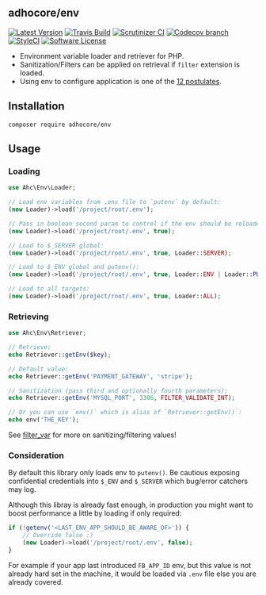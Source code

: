 ## adhocore/env

[![Latest Version](https://img.shields.io/github/release/adhocore/env.svg?style=flat-square)](https://github.com/adhocore/env/releases)
[![Travis Build](https://travis-ci.org/adhocore/env.svg?branch=master)](https://travis-ci.org/adhocore/env?branch=master)
[![Scrutinizer CI](https://img.shields.io/scrutinizer/g/adhocore/env.svg?style=flat-square)](https://scrutinizer-ci.com/g/adhocore/env/?branch=master)
[![Codecov branch](https://img.shields.io/codecov/c/github/adhocore/env/master.svg?style=flat-square)](https://codecov.io/gh/adhocore/env)
[![StyleCI](https://styleci.io/repos/107715208/shield)](https://styleci.io/repos/107715208)
[![Software License](https://img.shields.io/badge/license-MIT-brightgreen.svg?style=flat-square)](LICENSE)

- Environment variable loader and retriever for PHP.
- Sanitization/Filters can be applied on retrieval if `filter` extension is loaded.
- Using env to configure application is one of the [12 postulates](https://12factor.net/config).

## Installation
```
composer require adhocore/env
```

## Usage

### Loading

```php
use Ahc\Env\Loader;

// Load env variables from .env file to `putenv` by default:
(new Loader)->load('/project/root/.env');

// Pass in boolean second param to control if the env should be reloaded:
(new Loader)->load('/project/root/.env', true);

// Load to $_SERVER global:
(new Loader)->load('/project/root/.env', true, Loader::SERVER);

// Load to $_ENV global and putenv():
(new Loader)->load('/project/root/.env', true, Loader::ENV | Loader::PUTENV);

// Load to all targets:
(new Loader)->load('/project/root/.env', true, Loader::ALL);
```

### Retrieving

```php
use Ahc\Env\Retriever;

// Retrieve:
echo Retriever::getEnv($key);

// Default value:
echo Retriever::getEnv('PAYMENT_GATEWAY', 'stripe');

// Sanitization (pass third and optionally fourth parameters):
echo Retriever::getEnv('MYSQL_PORT', 3306, FILTER_VALIDATE_INT);

// Or you can use `env()` which is alias of `Retriever::getEnv()`:
echo env('THE_KEY');
```

See [filter_var](http://php.net/filter_var) for more on sanitizing/filtering values!

### Consideration

By default this library only loads env to `putenv()`.
Be cautious exposing confidential credentials into `$_ENV` and `$_SERVER` which bug/error catchers may log.

Although this libray is already fast enough, in production you might want to boost performance a little by loading if only required:

```php
if (!getenv('<LAST_ENV_APP_SHOULD_BE_AWARE_OF>')) {
    // Override false :)
    (new Loader)->load('/project/root/.env', false);
}
```

For example if your app last introduced `FB_APP_ID` env, but this value is not already hard set in the machine, it would be loaded via `.env` file else you are already covered.
